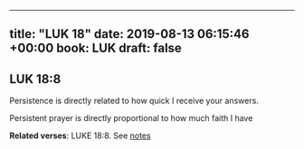 
---
title: "LUK 18"
date: 2019-08-13 06:15:46 +00:00
book: LUK
draft: false
---

## LUK 18:8

Persistence is directly related to how quick I receive your answers.

Persistent prayer is directly proportional to how much faith I have

**Related verses**: LUKE 18:8. See [notes](https://my.bible.com/notes/3229789794108956736)

